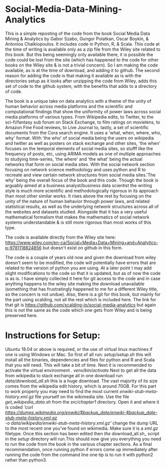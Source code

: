 # Social-Media-Data-Mining-Analytics

This is a simple reposting of the code from the book Social Media Data Mining & Analytics by Gabor Szabo, Gungor Polatkan, Oscar Boykin, & Antonios Chalkiopoulos. It includes code in Python, R, & Scala. This code at the time of writing is available only as a zip file from the Wiley site related to this book. But this being seemingly only available there, it is possible the code could be lost from the site (which has happened to the code for other books on the Wiley site & is not a trivial concern). So I am making the code available, as is at the time of download, and adding it to github. The second reason for adding the code is that making it available as is with the directories setup as it looks after unzipping the code from Wiley, adds this set of code to the github system, with the benefits that adds to a directory of code.

The book is a unique take on data analytics with a theme of the unity of human behavior across media platforms and the scientific and computational findings that show the uniformity of power laws across social media platforms of various types. From Wikipedia edits, to Twitter, to the sci-fi/fantasy sub forum on Stack Exchange, to film ratings on movielens, to Amazon Fine Food reviews, to Live Journal to, lastly, a set of scientific documents from the Cora search engine. It uses a 'what, when, where, who, why' format. With 'the who' of social media being the users on wikipedia and twitter as well as posters on stack exchange and other sites, 'the when' focuses on the temporal elements of social media sites, so stufff like the frequency of posts, etc, using ARIMA models as one of multiple approaches to studying time-series, 'the where' and 'the what' being the actual networks that form on social media sites. With the social network section focusing on network science methodology and uses python and R to recreate and view certain network structures from social media sites.'The why' being the overall focus of the book and this code. Though the book is arguably aimed at a business analyst/business data scientist the writing style is much more scientific and methodologically rigorous in its approach than most other similar works. It rises above the rest by focusing on the unity of the nature of human behavior through power laws, and related statistical results, as well as the underlying network structures across all of the websites and datasets studied. Alongside that it has a very useful mathematical formalism that makes the mathematics of social network systems understandable & is still more rigorous than most works of this type.

The code is available directly from the Wiley site here: https://www.wiley.com/en-ca/Social+Media+Data+Mining+and+Analytics-p-9781118824856 but doesn't exist on github in this form. 

The code is a couple of years old now and given the download from wiley doesn't seem to be modified, the code will potentially have errors that are related to the version of python you are using. At a later point I may add slight modifications to the code so that it is updated, but as of now  the code is as is. I have simply collected it here for git access to the code and in case anything happens to the wiley site making the download unavailable (something that has frustratingly happened to me for a different Wiley title, so the concern is not undue). Also, there is a git for this book, but mainly for the part using scalding, not all the rest which is included here. The link for that git is  https://github.com/scalding-io/social-media-analytics but again this is not the same as the code which one gets from Wiley and is being preserved here.

# Instructions for Setup:

Ubuntu 18.04 or above is required, or the use of virtual linux machines if one is using Windows or Mac. So first of all run: _setup/setup.sh_ this will install all the binaries, dependencies and files for python and R and Scala that you will need. This will take a bit of time. Next it is recommended to activate the virtual environment _. venv/bin/activate_ Next to get all the data from wikipedia to stack exchange all in one download run _data/download_all.sh_ this is a huge download. The vast majority of its size comes from the wikipedia edit history, which is around 70GB. For this part to work properly you may need to find the most current _enwiki-stub-meta-history.xml.gz_ file yourself on the wikimedia site. Use the file _get_wikipedia_data.sh_ from the _src/chapter1_ directory. Open it and where it is coded _'curl https://dumps.wikimedia.org/enwiki/$backup_date/enwiki-$backup_date-stub-meta-history.xml.gz \
    -o data/wikipedia/enwiki-stub-meta-history.xml.gz'_ change the dump URL to the most recent one you've found on wikimedia. Make sure it is a _xml.gz_   filetype. Once this section has been edited then _the_ download_all.sh_  script in the _setup_ directory will run.This should now give you everything you need to run the code from the book in the various chapter sections. As a final recommendation, once running python if errors come up immediately after running the code from the command line one tip is to run it with python2 rather than python3. 
    
